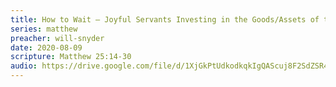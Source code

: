 ```yaml
---
title: How to Wait – Joyful Servants Investing in the Goods/Assets of the Master
series: matthew
preacher: will-snyder
date: 2020-08-09
scripture: Matthew 25:14-30
audio: https://drive.google.com/file/d/1XjGkPtUdkodkqkIgQAScuj8F2SdZSR4t/view
---
```

